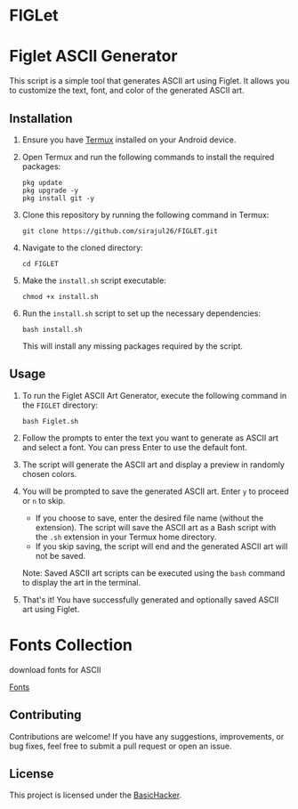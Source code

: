 # FIGLet

# Figlet ASCII Generator

This script is a simple tool that generates ASCII art using Figlet. It allows you to customize the text, font, and color of the generated ASCII art.

## Installation

1. Ensure you have [Termux](https://termux.com/) installed on your Android device.

2. Open Termux and run the following commands to install the required packages:

   ```
   pkg update
   pkg upgrade -y
   pkg install git -y
   
   ```

3. Clone this repository by running the following command in Termux:

   ```
   git clone https://github.com/sirajul26/FIGLET.git
   
   ```

4. Navigate to the cloned directory:

   ```
   cd FIGLET
   ```

5. Make the `install.sh` script executable:

   ```
   chmod +x install.sh
   ```

6. Run the `install.sh` script to set up the necessary dependencies:

   ```
   bash install.sh
   ```

   This will install any missing packages required by the script.

## Usage

1. To run the Figlet ASCII Art Generator, execute the following command in the `FIGLET` directory:

   ```
   bash Figlet.sh
   ```

2. Follow the prompts to enter the text you want to generate as ASCII art and select a font. You can press Enter to use the default font.

3. The script will generate the ASCII art and display a preview in randomly chosen colors.

4. You will be prompted to save the generated ASCII art. Enter `y` to proceed or `n` to skip.

   - If you choose to save, enter the desired file name (without the extension). The script will save the ASCII art as a Bash script with the `.sh` extension in your Termux home directory.
   - If you skip saving, the script will end and the generated ASCII art will not be saved.

   Note: Saved ASCII art scripts can be executed using the `bash` command to display the art in the terminal.

5. That's it! You have successfully generated and optionally saved ASCII art using Figlet.

# Fonts Collection
download fonts for ASCII 

[Fonts](http://www.figlet.org/fontdb.cgi)

## Contributing

Contributions are welcome! If you have any suggestions, improvements, or bug fixes, feel free to submit a pull request or open an issue.

## License

This project is licensed under the [BasicHacker](https://youtube.com/@BasicHacker26).
